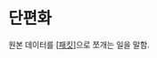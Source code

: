 # 단편화

원본 데이터를 [[패킷]]으로 쪼개는 일을 말함.  

[//begin]: # "Autogenerated link references for markdown compatibility"
[패킷]: 패킷.md "패킷"
[//end]: # "Autogenerated link references"